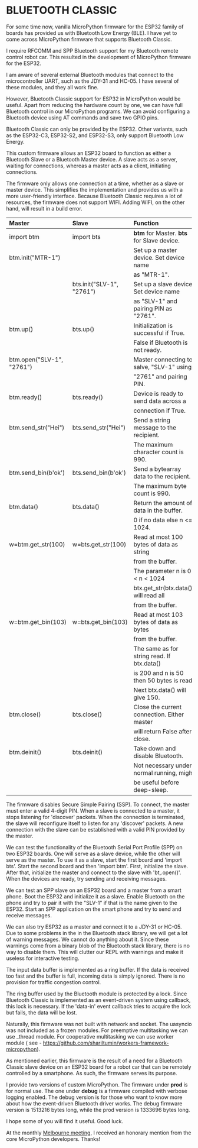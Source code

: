 # BLUETOOTH CLASSIC

For some time now, vanilla MicroPython firmware for the ESP32 family of boards has provided us with Bluetooth Low Energy (BLE). I have yet to come across MicroPython firmware that supports Bluetooth Classic.

I require RFCOMM and SPP Bluetooth support for my Bluetooth remote control robot car. This resulted in the development of MicroPython firmware for the ESP32. 

I am aware of several external Bluetooth modules that connect to the microcontroller UART, such as the JDY-31 and HC-05. I have several of these modules, and they all work fine. 

However, Bluetooth Classic support for ESP32 in MicroPython would be useful.
Apart from reducing the hardware count by one, we can have full Bluetooth control in our MicroPython programs. We can avoid configuring a Bluetooth device using AT commands and save two GPIO pins. 

Bluetooth Classic can only be provided by the ESP32. Other variants, such as the ESP32-C3, ESP32-S2, and ESP32-S3, only support Bluetooth Low Energy. 

This custom firmware allows an ESP32 board to function as either a Bluetooth Slave or a Bluetooth Master device. A slave acts as a server, waiting for connections, whereas a master acts as a client, initiating connections. 

The firmware only allows one connection at a time, whether as a slave or master device. This simplifies the implementation and provides us with a more user-friendly interface. Because Bluetooth Classic requires a lot of resources, the firmware does not support WIFI. Adding WIFI, on the other hand, will result in a build error. 

| Master             | Slave                    | Function                                 |
|:-------------------|:-------------------------|:----------------------------------------|
| import btm         | import bts               | **btm** for Master. **bts** for Slave device.   |
| btm.init("MTR-1")  |                          | Set up a master device. Set device name |
|                    |                          | as "MTR-1".                             |
|                    | bts.init("SLV-1", "2761")| Set up a slave device. Set device name  |
|                    |                          | as "SLV-1" and pairing PIN as "2761".   |
| btm.up()           | bts.up()                 | Initialization is successful if True.   |
|                    |                          | False if Bluetooth is not ready.        |
| btm.open("SLV-1", "2761") |                   | Master connecting to salve, "SLV-1" using |
|                    |                          | "2761" and pairing PIN.                 |
| btm.ready()        | bts.ready()              | Device is ready to send data across a   |
|                    |                          | connection if True.                     |
| btm.send_str("Hei")| bts.send_str("Hei")      | Send a string message to the recipient. |
|                    |                          | The maximum character count is 990.     |
| btm.send_bin(b'ok')| bts.send_bin(b'ok')      | Send a bytearray data to the recipient. |
|                    |                          | The maximum byte count is 990.          |
| btm.data()         | bts.data()               | Return the amount of data in the buffer.|
|                    |                          | 0 if no data else n <= 1024.            |
| w=btm.get_str(100) | w=bts.get_str(100)       | Read at most 100 bytes of data as string|
|                    |                          | from the buffer.
|                    |                          | The parameter n is 0 < n < 1024         | 
|                    |                          | btx.get_str(btx.data()) will read all   |
|                    |                          | from the buffer.
| w=btm.get_bin(103) | w=bts.get_bin(103)       | Read at most 103 bytes of data as bytes |
|                    |                          | from the buffer.
|                    |                          | The same as for string read. If btx.data()|
|                    |                          | is 200 and n is 50 then 50 bytes is read. |
|                    |                          | Next btx.data() will give 150.
| btm.close()        | bts.close()              | Close the current connection. Either master||                    |                          | or slave can initiate close. btx.ready()
|                    |                          | will return False after close.
| btm.deinit()       | bts.deinit()             | Take down and disable Bluetooth. 
|                    |                          | Not necessary under normal running, might |
|                    |                          | be useful before deep-sleep.              |


The firmware disables Secure Simple Pairing (SSP). To connect, the master must enter a valid 4-digit PIN. When a slave is connected to a master, it stops listening for 'discover' packets. When the connection is terminated, the slave will reconfigure itself to listen for any 'discover' packets. A new connection with the slave can be established with a valid PIN provided by the master. 

We can test the functionality of the Bluetooth Serial Port Profile (SPP) on two ESP32 boards.
One will serve as a slave device, while the other will serve as the master. To use it as a slave, start the first board and 'import bts'. Start the second board and then 'import btm'. First, initialize the slave. After that, initialize the master and connect to the slave with 'bt,.open()'. When the devices are ready, try sending and receiving messages. 

We can test an SPP slave on an ESP32 board and a master from a smart phone. Boot the ESP32 and initialize it as a slave. Enable Bluetooth on the phone and try to pair it with the "SLV-1" if that is the name given to the ESP32. Start an SPP application on the smart phone and try to send and receive messages.

We can also try ESP32 as a master and connect it to a JDY-31 or HC-05. Due to some problems in the in the Bluetooth stack library, we will get a lot of warning messages. We cannot do anything about it. Since these warnings come from a binary blob of the Bluetooth stack library, there is no way to disable them. This will clutter our REPL with warnings and make it useless for interactive testing.

The input data buffer is implemented as a ring buffer. If the data is received too fast and the buffer is full, incoming data is simply ignored. There is no provision for traffic congestion control.

The ring buffer used by the Bluetooth module is protected by a lock. Since Bluetooth Classic is implemented as an event-driven system using callback, this lock is necessary. If the 'data-in' event callback tries to acquire the lock but fails, the data will be lost.

Naturally, this firmware was not built with network and socket. The uasyncio was not included as a frozen modules. For preemptive multitasking we can use _thread module. For cooperative multitasking we can use worker module ( see - https://github.com/shariltumin/workers-framework-micropython). 

As mentioned earlier, this firmware is the result of a need for a Bluetooth Classic slave device on an ESP32 board for a robot car that can be remotely controlled by a smartphone. As such, the firmware serves its purpose. 

I provide two versions of custom MicroPython. The firmware under **prod** is for normal use. The one under **debug** is a firmware compiled with verbose logging enabled. The debug version is for those who want to know more about how the event-driven Bluetooth driver works. The debug firmware version is 1513216 bytes long, while the prod version is 1333696 bytes long.

I hope some of you will find it useful. Good luck.

At the monthly [Melbourne meeting](https://www.youtube.com/watch?v=nThCxRihyes), I received an honorary mention from the core MicroPython developers. Thanks!

